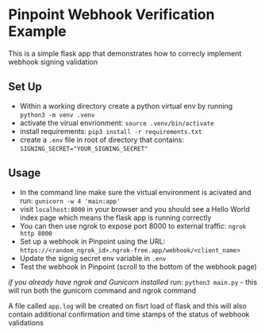 # Pinpoint Webhook Verification Example

This is a simple flask app that demonstrates how to correcly implement webhook signing validation

## Set Up
* Within a working directory create a python virtual env by running `python3 -m venv .venv`
* activate the virual envrionment: `source .venv/bin/activate`
* install requirements: `pip3 install -r requirements.txt`
* create a `.env` file in root of directory that contains: `SIGNING_SECRET="YOUR_SIGNING_SECRET"`

## Usage
* In the command line make sure the virtual environment is acivated and run: `gunicorn -w 4 'main:app'`
* visit `localhost:8000` in your browser and you should see a Hello World index page which means the flask app is running correctly
* You can then use ngrok to expose port 8000 to external traffic: `ngrok http 8000`
* Set up a webhook in Pinpoint using the URL: `https://<random_ngrok_id>.ngrok-free.app/webhook/<client_name>`
* Update the signig secret env variable in `.env`
* Test the webhook in Pinpoint (scroll to the bottom of the webhook page)

*if you already have ngrok and Gunicorn installed*
run: `python3 main.py` - this will run both the gunicorn command and ngrok command

A file called `app.log` will be created on fisrt load of flask and this will also contain additional confirmation and time stamps of the status of webhook validations


